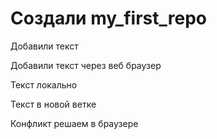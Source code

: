 ﻿# Создали my_first_repo

Добавили текст

Добавили текст через веб браузер 

Текст локально 

Текст в новой ветке 

Конфликт решаем в браузере 
